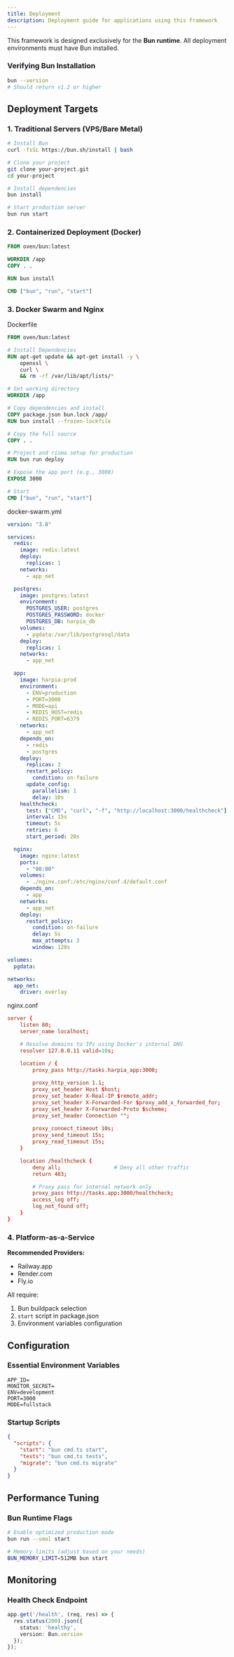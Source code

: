 ```yaml
---
title: Deployment
description: Deployment guide for applications using this framework
---
```


This framework is designed exclusively for the **Bun runtime**. All deployment environments must have Bun installed.

### Verifying Bun Installation
```bash
bun --version
# Should return v1.2 or higher
```

## Deployment Targets

### 1. Traditional Servers (VPS/Bare Metal)
```bash
# Install Bun
curl -fsSL https://bun.sh/install | bash

# Clone your project
git clone your-project.git
cd your-project

# Install dependencies
bun install

# Start production server
bun run start
```

### 2. Containerized Deployment (Docker)
```dockerfile
FROM oven/bun:latest

WORKDIR /app
COPY . .

RUN bun install

CMD ["bun", "run", "start"]
```

### 3. Docker Swarm and Nginx
Dockerfile
```dockerfile
FROM oven/bun:latest

# Install Dependencies
RUN apt-get update && apt-get install -y \
    openssl \
    curl \
    && rm -rf /var/lib/apt/lists/*

# Set working directory
WORKDIR /app

# Copy dependencies and install
COPY package.json bun.lock /app/
RUN bun install --frozen-lockfile

# Copy the full source
COPY . .

# Project and risma setup for production
RUN bun run deploy

# Expose the app port (e.g., 3000)
EXPOSE 3000

# Start
CMD ["bun", "run", "start"]
```

docker-swarm.yml
```yml
version: "3.8"

services:
  redis:
    image: redis:latest
    deploy:
      replicas: 1
    networks:
      - app_net

  postgres:
    image: postgres:latest
    environment:
      POSTGRES_USER: postgres
      POSTGRES_PASSWORD: docker
      POSTGRES_DB: harpia_db
    volumes:
      - pgdata:/var/lib/postgresql/data
    deploy:
      replicas: 1
    networks:
      - app_net

  app:
    image: harpia:prod
    environment:
      - ENV=production
      - PORT=3000
      - MODE=api
      - REDIS_HOST=redis
      - REDIS_PORT=6379
    networks:
      - app_net
    depends_on:
      - redis
      - postgres
    deploy:
      replicas: 3
      restart_policy:
        condition: on-failure
      update_config:
        parallelism: 1
        delay: 10s
    healthcheck:
      test: ["CMD", "curl", "-f", "http://localhost:3000/healthcheck"]
      interval: 15s
      timeout: 5s
      retries: 6
      start_period: 20s

  nginx:
    image: nginx:latest
    ports:
      - "80:80"
    volumes:
      - ./nginx.conf:/etc/nginx/conf.d/default.conf
    depends_on:
      - app
    networks:
      - app_net
    deploy:
      restart_policy:
        condition: on-failure
        delay: 5s
        max_attempts: 3
        window: 120s

volumes:
  pgdata:

networks:
  app_net:
    driver: overlay
```

nginx.conf
```conf
server {
    listen 80;
    server_name localhost;

    # Resolve domains to IPs using Docker's internal DNS
    resolver 127.0.0.11 valid=10s;

    location / {
        proxy_pass http://tasks.harpia_app:3000;
        
        proxy_http_version 1.1;
        proxy_set_header Host $host;
        proxy_set_header X-Real-IP $remote_addr;
        proxy_set_header X-Forwarded-For $proxy_add_x_forwarded_for;
        proxy_set_header X-Forwarded-Proto $scheme;
        proxy_set_header Connection "";
        
        proxy_connect_timeout 10s;
        proxy_send_timeout 15s;
        proxy_read_timeout 15s;
    }

    location /healthcheck {
        deny all;                 # Deny all other traffic
        return 403;

        # Proxy pass for internal network only
        proxy_pass http://tasks.app:3000/healthcheck;
        access_log off;
        log_not_found off;
    }
}
```

### 4. Platform-as-a-Service

**Recommended Providers:**
- Railway.app
- Render.com
- Fly.io

All require:
1. Bun buildpack selection
2. `start` script in package.json
3. Environment variables configuration

## Configuration

### Essential Environment Variables
```env
APP_ID=
MONITOR_SECRET=
ENV=development
PORT=3000
MODE=fullstack
```

### Startup Scripts
```json
{
  "scripts": {
    "start": "bun cmd.ts start",
    "tests": "bun cmd.ts tests",
    "migrate": "bun cmd.ts migrate"
  }
}
```

## Performance Tuning

### Bun Runtime Flags
```bash
# Enable optimized production mode
bun run --smol start

# Memory limits (adjust based on your needs)
BUN_MEMORY_LIMIT=512MB bun start
```

## Monitoring

### Health Check Endpoint
```typescript
app.get('/health', (req, res) => {
  res.status(200).json({
    status: 'healthy',
    version: Bun.version
  });
});
```